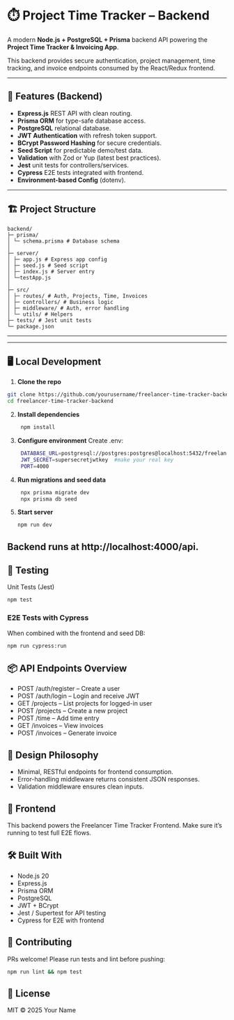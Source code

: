 # ⏱️ Project Time Tracker – Backend

A modern **Node.js + PostgreSQL + Prisma** backend API powering the **Project Time Tracker & Invoicing App**.

This backend provides secure authentication, project management, time tracking, and invoice endpoints consumed by the React/Redux frontend.

---

## 🚀 Features (Backend)

- **Express.js** REST API with clean routing.
- **Prisma ORM** for type-safe database access.
- **PostgreSQL** relational database.
- **JWT Authentication** with refresh token support.
- **BCrypt Password Hashing** for secure credentials.
- **Seed Script** for predictable demo/test data.
- **Validation** with Zod or Yup (latest best practices).
- **Jest** unit tests for controllers/services.
- **Cypress** E2E tests integrated with frontend.
- **Environment-based Config** (dotenv).

---

## 🏗️ Project Structure

```
backend/
├─ prisma/
│ └─ schema.prisma # Database schema
│ 
├─ server/
│ ├─ app.js # Express app config
│ ├─ seed.js # Seed script
│ ├─ index.js # Server entry
│ └─testApp.js
│
├─ src/
│ ├─ routes/ # Auth, Projects, Time, Invoices
│ ├─ controllers/ # Business logic
│ ├─ middleware/ # Auth, error handling
│ └─ utils/ # Helpers
├─ tests/ # Jest unit tests
└─ package.json
```
---

---

## 🖥️ Local Development

1. **Clone the repo**

```bash
git clone https://github.com/yourusername/freelancer-time-tracker-backend.git
cd freelancer-time-tracker-backend
```
2. **Install dependencies**
   ```bash
    npm install
   ```
3. **Configure environment**
   Create .env:
   ```bash
    DATABASE_URL=postgresql://postgres:postgres@localhost:5432/freelancer_time_tracker
    JWT_SECRET=supersecretjwtkey  #make your real key
    PORT=4000

   ```
4. **Run migrations and seed data**
   ```bash
    npx prisma migrate dev
    npx prisma db seed

   ```
5. **Start server**
   ```bash
   npm run dev
   ```

Backend runs at http://localhost:4000/api.
---
## 🧪 Testing
Unit Tests (Jest)
```bash 
npm test
```

### E2E Tests with Cypress

When combined with the frontend and seed DB:

```bash
npm run cypress:run
```

## 📦 API Endpoints Overview

- POST /auth/register – Create a user
- POST /auth/login – Login and receive JWT
- GET /projects – List projects for logged-in user
- POST /projects – Create a new project
- POST /time – Add time entry
- GET /invoices – View invoices
- POST /invoices – Generate invoice

## 🎨 Design Philosophy

- Minimal, RESTful endpoints for frontend consumption.
- Error-handling middleware returns consistent JSON responses.
- Validation middleware ensures clean inputs.

## 🔗 Frontend

This backend powers the Freelancer Time Tracker Frontend.
Make sure it’s running to test full E2E flows.

## 🛠️ Built With

- Node.js 20
- Express.js
- Prisma ORM
- PostgreSQL
- JWT + BCrypt
- Jest / Supertest for API testing
- Cypress for E2E with frontend

## 🤝 Contributing

PRs welcome! Please run tests and lint before pushing:

```bash 
npm run lint && npm test
```

## 📄 License

MIT © 2025 Your Name
